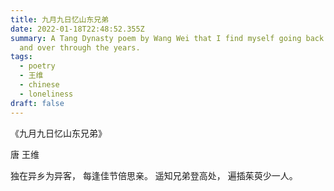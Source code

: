 ```yaml
---
title: 九月九日忆山东兄弟
date: 2022-01-18T22:48:52.355Z
summary: A Tang Dynasty poem by Wang Wei that I find myself going back to over
  and over through the years.
tags:
  - poetry
  - 王维
  - chinese
  - loneliness
draft: false
---
```

《九月九日忆山东兄弟》

唐 王维

独在异乡为异客，
每逢佳节倍思亲。
遥知兄弟登高处，
遍插茱萸少一人。